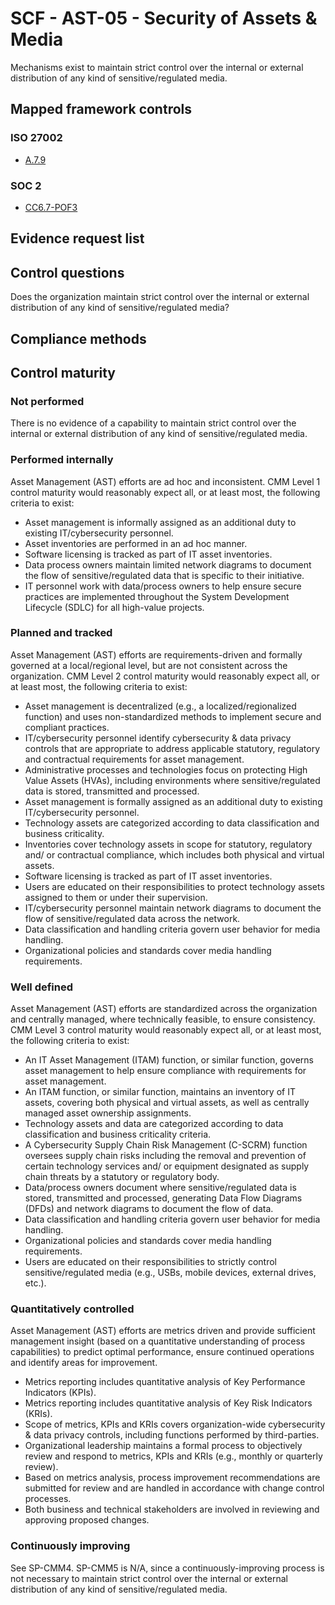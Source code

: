 # SCF - AST-05 - Security of Assets & Media
Mechanisms exist to maintain strict control over the internal or external distribution of any kind of sensitive/regulated media.
## Mapped framework controls
### ISO 27002
- [A.7.9](../iso27002/a-7.md#a79)

### SOC 2
- [CC6.7-POF3](../soc2/cc67-pof3.md)

## Evidence request list


## Control questions
Does the organization maintain strict control over the internal or external distribution of any kind of sensitive/regulated media?

## Compliance methods


## Control maturity
### Not performed
There is no evidence of a capability to maintain strict control over the internal or external distribution of any kind of sensitive/regulated media.

### Performed internally
Asset Management (AST) efforts are ad hoc and inconsistent. CMM Level 1 control maturity would reasonably expect all, or at least most, the following criteria to exist:
- Asset management is informally assigned as an additional duty to existing IT/cybersecurity personnel.
- Asset inventories are performed in an ad hoc manner.
- Software licensing is tracked as part of IT asset inventories.
- Data process owners maintain limited network diagrams to document the flow of sensitive/regulated data that is specific to their initiative.
- IT personnel work with data/process owners to help ensure secure practices are implemented throughout the System Development Lifecycle (SDLC) for all high-value projects.

### Planned and tracked
Asset Management (AST) efforts are requirements-driven and formally governed at a local/regional level, but are not consistent across the organization. CMM Level 2 control maturity would reasonably expect all, or at least most, the following criteria to exist:
- Asset management is decentralized (e.g., a localized/regionalized function) and uses non-standardized methods to implement secure and compliant practices.
- IT/cybersecurity personnel identify cybersecurity & data privacy controls that are appropriate to address applicable statutory, regulatory and contractual requirements for asset management.
- Administrative processes and technologies focus on protecting High Value Assets (HVAs), including environments where sensitive/regulated data is stored, transmitted and processed.
- Asset management is formally assigned as an additional duty to existing IT/cybersecurity personnel.
- Technology assets are categorized according to data classification and business criticality.
- Inventories cover technology assets in scope for statutory, regulatory and/ or contractual compliance, which includes both physical and virtual assets.
- Software licensing is tracked as part of IT asset inventories.
- Users are educated on their responsibilities to protect technology assets assigned to them or under their supervision.
- IT/cybersecurity personnel maintain network diagrams to document the flow of sensitive/regulated data across the network.
- Data classification and handling criteria govern user behavior for media handling.
- Organizational policies and standards cover media handling requirements.

### Well defined
Asset Management (AST) efforts are standardized across the organization and centrally managed, where technically feasible, to ensure consistency. CMM Level 3 control maturity would reasonably expect all, or at least most, the following criteria to exist:
- An IT Asset Management (ITAM) function, or similar function, governs asset management to help ensure compliance with requirements for asset management.
- An ITAM function, or similar function, maintains an inventory of IT assets, covering both physical and virtual assets, as well as centrally managed asset ownership assignments.
- Technology assets and data are categorized according to data classification and business criticality criteria.
- A Cybersecurity Supply Chain Risk Management (C-SCRM) function oversees supply chain risks including the removal and prevention of certain technology services and/ or equipment designated as supply chain threats by a statutory or regulatory body.
- Data/process owners document where sensitive/regulated data is stored, transmitted and processed, generating Data Flow Diagrams (DFDs) and network diagrams to document the flow of data.
- Data classification and handling criteria govern user behavior for media handling.
- Organizational policies and standards cover media handling requirements.
- Users are educated on their responsibilities to strictly control sensitive/regulated media (e.g., USBs, mobile devices, external drives, etc.).

### Quantitatively controlled
Asset Management (AST) efforts are metrics driven and provide sufficient management insight (based on a quantitative understanding of process capabilities) to predict optimal performance, ensure continued operations and identify areas for improvement.
- Metrics reporting includes quantitative analysis of Key Performance Indicators (KPIs).
- Metrics reporting includes quantitative analysis of Key Risk Indicators (KRIs).
- Scope of metrics, KPIs and KRIs covers organization-wide cybersecurity & data privacy controls, including functions performed by third-parties.
- Organizational leadership maintains a formal process to objectively review and respond to metrics, KPIs and KRIs (e.g., monthly or quarterly review).
- Based on metrics analysis, process improvement recommendations are submitted for review and are handled in accordance with change control processes.
- Both business and technical stakeholders are involved in reviewing and approving proposed changes.

### Continuously improving
See SP-CMM4. SP-CMM5 is N/A, since a continuously-improving process is not necessary to maintain strict control over the internal or external distribution of any kind of sensitive/regulated media.
